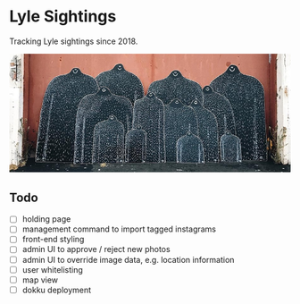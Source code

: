 # Lyle Sightings

Tracking Lyle sightings since 2018.

![Screenshot](lyles.jpg)

## Todo

 - [ ] holding page
 - [ ] management command to import tagged instagrams
 - [ ] front-end styling
 - [ ] admin UI to approve / reject new photos
 - [ ] admin UI to override image data, e.g. location information
 - [ ] user whitelisting
 - [ ] map view
 - [ ] dokku deployment
